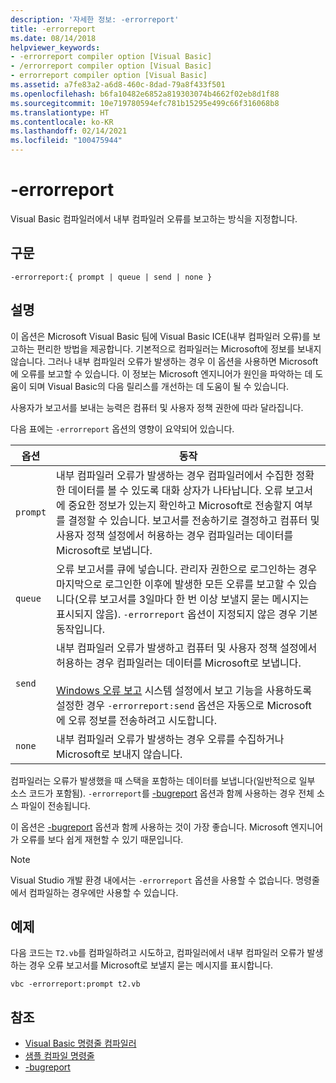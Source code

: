 ```yaml
---
description: '자세한 정보: -errorreport'
title: -errorreport
ms.date: 08/14/2018
helpviewer_keywords:
- -errorreport compiler option [Visual Basic]
- /errorreport compiler option [Visual Basic]
- errorreport compiler option [Visual Basic]
ms.assetid: a7fe83a2-a6d8-460c-8dad-79a8f433f501
ms.openlocfilehash: b6fa10482e6852a819303074b4662f02eb8d1f88
ms.sourcegitcommit: 10e719780594efc781b15295e499c66f316068b8
ms.translationtype: HT
ms.contentlocale: ko-KR
ms.lasthandoff: 02/14/2021
ms.locfileid: "100475944"
---
```

# <a name="-errorreport"></a>-errorreport

Visual Basic 컴파일러에서 내부 컴파일러 오류를 보고하는 방식을 지정합니다.

## <a name="syntax"></a>구문

```console
-errorreport:{ prompt | queue | send | none }
```

## <a name="remarks"></a>설명

이 옵션은 Microsoft Visual Basic 팀에 Visual Basic ICE(내부 컴파일러 오류)를 보고하는 편리한 방법을 제공합니다. 기본적으로 컴파일러는 Microsoft에 정보를 보내지 않습니다. 그러나 내부 컴파일러 오류가 발생하는 경우 이 옵션을 사용하면 Microsoft에 오류를 보고할 수 있습니다. 이 정보는 Microsoft 엔지니어가 원인을 파악하는 데 도움이 되며 Visual Basic의 다음 릴리스를 개선하는 데 도움이 될 수 있습니다.

사용자가 보고서를 보내는 능력은 컴퓨터 및 사용자 정책 권한에 따라 달라집니다.

다음 표에는 `-errorreport` 옵션의 영향이 요약되어 있습니다.

|옵션|동작|
|---|---|
|`prompt`|내부 컴파일러 오류가 발생하는 경우 컴파일러에서 수집한 정확한 데이터를 볼 수 있도록 대화 상자가 나타납니다. 오류 보고서에 중요한 정보가 있는지 확인하고 Microsoft로 전송할지 여부를 결정할 수 있습니다. 보고서를 전송하기로 결정하고 컴퓨터 및 사용자 정책 설정에서 허용하는 경우 컴파일러는 데이터를 Microsoft로 보냅니다.|
|`queue`|오류 보고서를 큐에 넣습니다. 관리자 권한으로 로그인하는 경우 마지막으로 로그인한 이후에 발생한 모든 오류를 보고할 수 있습니다(오류 보고서를 3일마다 한 번 이상 보낼지 묻는 메시지는 표시되지 않음). `-errorreport` 옵션이 지정되지 않은 경우 기본 동작입니다.|
|`send`|내부 컴파일러 오류가 발생하고 컴퓨터 및 사용자 정책 설정에서 허용하는 경우 컴파일러는 데이터를 Microsoft로 보냅니다.<br /><br /> [Windows 오류 보고](/windows/desktop/wer/windows-error-reporting) 시스템 설정에서 보고 기능을 사용하도록 설정한 경우 `-errorreport:send` 옵션은 자동으로 Microsoft에 오류 정보를 전송하려고 시도합니다. |
|`none`|내부 컴파일러 오류가 발생하는 경우 오류를 수집하거나 Microsoft로 보내지 않습니다.|

컴파일러는 오류가 발생했을 때 스택을 포함하는 데이터를 보냅니다(일반적으로 일부 소스 코드가 포함됨). `-errorreport`를 [-bugreport](bugreport.md) 옵션과 함께 사용하는 경우 전체 소스 파일이 전송됩니다.

이 옵션은 [-bugreport](bugreport.md) 옵션과 함께 사용하는 것이 가장 좋습니다. Microsoft 엔지니어가 오류를 보다 쉽게 재현할 수 있기 때문입니다.

> [!NOTE]
> Visual Studio 개발 환경 내에서는 `-errorreport` 옵션을 사용할 수 없습니다. 명령줄에서 컴파일하는 경우에만 사용할 수 있습니다.

## <a name="example"></a>예제

다음 코드는 `T2.vb`를 컴파일하려고 시도하고, 컴파일러에서 내부 컴파일러 오류가 발생하는 경우 오류 보고서를 Microsoft로 보낼지 묻는 메시지를 표시합니다.

```console
vbc -errorreport:prompt t2.vb
```

## <a name="see-also"></a>참조

- [Visual Basic 명령줄 컴파일러](index.md)
- [샘플 컴파일 명령줄](sample-compilation-command-lines.md)
- [-bugreport](bugreport.md)
